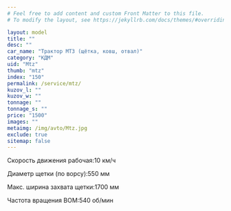 ```yaml
---
# Feel free to add content and custom Front Matter to this file.
# To modify the layout, see https://jekyllrb.com/docs/themes/#overriding-theme-defaults

layout: model
title: ""
desc: ""
car_name: "Трактор МТЗ (щётка, ковш, отвал)"
category: "КДМ"
uid: "Mtz"
thumb: "mtz"
index: "150"
permalink: /service/mtz/
kuzov_l: ""
kuzov_w: ""
tonnage: ""
tonnage_s: ""
price: "1500"
images: ""
metaimg: /img/avto/Mtz.jpg
exclude: true
sitemap: false
---
```


<span>Скорость движения рабочая:</span><span>10 км/ч</span>

<span>Диаметр щетки (по ворсу):</span><span>550 мм</span>

<span>Макc. ширина захвата щетки:</span><span>1700 мм</span>

<span>Частота вращения ВОМ:</span><span>540 об/мин</span>
